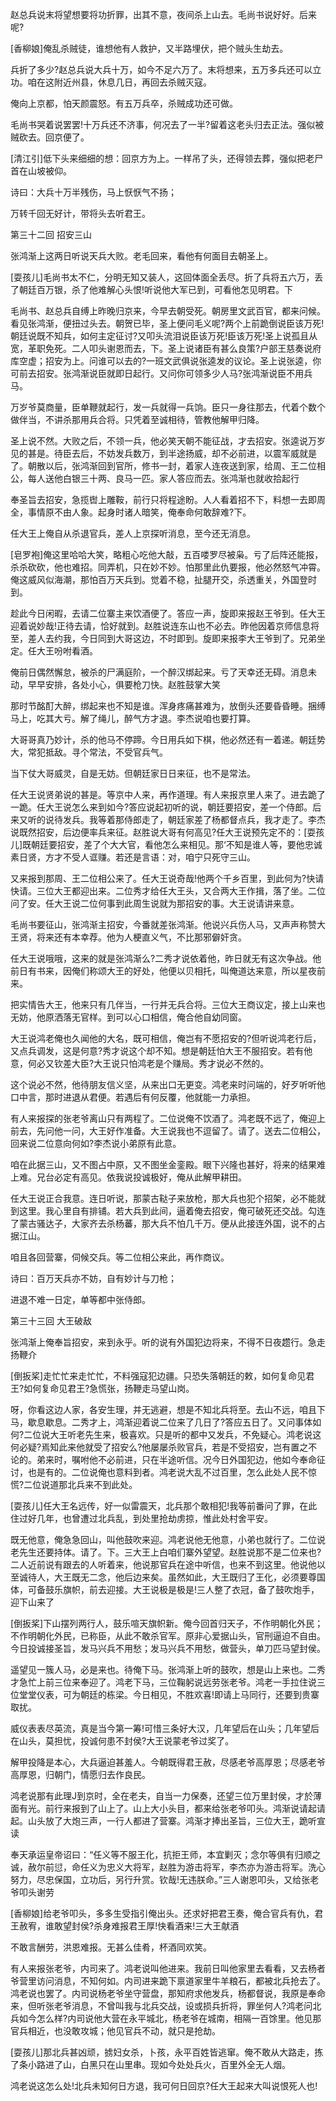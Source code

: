 <!-- { "loadSidebar": true } -->
赵总兵说末将望想要将功折罪，出其不意，夜间杀上山去。毛尚书说好好。后来呢?

[香柳娘]俺乱杀贼徒，谁想他有人救护，又半路埋伏，把个贼头生劫去。

兵折了多少?赵总兵说大兵十万，如今不足六万了。末将想来，五万多兵还可以立功。咱在这附近州县，休息几日，再回去杀贼灭寇。

俺向上京都，怕天颜震怒。有五万兵卒，杀贼成功还可做。

毛尚书哭着说罢罢!十万兵还不济事，何况去了一半?留着这老头归去正法。强似被贼砍去。回京便了。

[清江引]低下头来细细的想：回京方为上。一样吊了头，还得领去葬，强似把老尸首在山坡被仰。

诗曰：大兵十万半残伤，马上恹恹气不扬；

万转千回无好计，带将头去听君王。

第三十二回  招安三山

张鸿渐上这两日听说天兵大败。老毛回来，看他有何面目去朝圣上。

[耍孩儿]毛尚书太不仁，分明无知又装人，这回体面全丢尽。折了兵将五六万，丢了朝廷百万银，杀了他难解心头恨!听说他大军已到，可看他怎见明君。下

毛尚书、赵总兵自缚上昨晚归京来，今早去朝受死。朝房里文武百官，都来问候。看见张鸿渐，便扭过头去。朝贺已毕，圣上便问毛义呢?两个上前跪倒说臣该万死!朝廷说既不知兵，如何主定征讨?又叩头流泪说臣该万死!臣该万死!圣上说孤且从宽，革职免死。二人叩头谢恩而去，下。圣上说诸臣有甚么良策?户部王慈奏说府库空虚；招安为上。问谁可以去的?一班文武俱说张逵发的议论。圣上说张逵，你可前去招安。张鸿渐说臣就即日起行。又问你可领多少人马?张鸿渐说臣不用兵马。

万岁爷莫商量，臣单鞭就起行，发一兵就得一兵饷。臣只一身往那去，代着个数个做伴当，不讲杀那用兵合将。只凭着至诚相待，管教他解甲归降。

圣上说不然。大败之后，不领一兵，他必笑天朝不能征战，才去招安。张逵说万岁见的甚是。待臣去后，不妨发兵数万，到半途扬威，却不必前进，以震军威就是了。朝散以后，张鸿渐回到官所，修书一封，着家人连夜送到家，给周、王二位相公，每人送他白银三十两、良马一匹。家人答应而去。张鸿渐也就收拾起行

奉圣旨去招安，急揽辔上雕鞍，前行只将程途盼。人人看着招不下，料想一去即周全，事情原不由人象。起身时诸人暗笑，俺奉命何敢辞难?下。

任大王上俺自从杀退官兵，差人上京探听消息，至今还无消息。

[皂罗袍]俺这里哈哈大笑，略粗心吃他大敲，五百喽罗尽被枭。亏了后阵还能报，杀杀砍砍，他也难招。同弄机，只在妙不妙。怕那里此仇要报，他必然怒气冲霄。俺这威风似海潮，那怕百万天兵到。觉着不稳，扯腿开交，杀透重关，外国登时到。

趁此今日闲暇，去请二位寨主来饮酒便了。答应一声，旋即来报赵王爷到。任大王迎着说妙哉!正待去请，恰好就到。赵胜说连东山也不必去。昨他因着京师信息将至，差人去约我，今日同到大哥这边，不时即到。旋即来报李大王爷到了。兄弟坐定。任大王吩咐看酒。

俺前日偶然懈怠，被杀的尸满庭阶，一个醉汉绑起来。亏了天幸还无碍。消息未动，早早安排，各处小心，俱要枪刀快。赵胜鼓掌大笑

那时节酩酊大醉，绑起来也不知是谁。浑身疼痛甚难为，放倒头还要昏昏睡。捆缚马上，吃其大亏。解了绳儿，醉气方才退。李杰说咱也要打算。

大哥哥真乃妙计，杀的他马不停蹄。今日用兵如下棋，他必然还有一着递。朝廷势大，常犯抵敌。寻个常法，不受官兵气。

当下仗大哥威灵，自是无妨。但朝廷家日日来征，也不是常法。

任大王说贤弟说的甚是。等京中人来，再作道理。有人来报京里人来了。进去跪了一跪。任大王说怎么来到如今?答应说起初听的说，朝廷要招安，差一个侍郎。后来又听的说待发兵。我等着那侍郎走了，朝廷家差了杨都督点兵，我才走了。李杰说既然招安，后边便率兵来征。赵胜说大哥有何高见?任大王说预先定不的：[耍孩儿]既朝廷要招安，差了个大大官，看他怎么来相见。那‘不知是谁人等，要他忠诚素日贤，方才不受人诓赚。若还是言语：对，咱宁只死守三山。

又来报到那周、王二位相公来了。任大王说奇哉!他两个千乡百里，到此何为?快请快请。三位大王都迎出来。二位秀才给任大王头，又合两大王作揖，落了坐。二位问了安。任大王说二位何事到此周生说就为那招安的事。大王说请讲来意。

毛尚书要征山，张鸿渐主招安，今番就差张鸿渐。他说兴兵伤人马，又声声称赞大王贤，将来还有本幸荐。他为人梗直义气，不比那邪僻奸贪。

任大王说哦哦，这来的就是张鸿渐么?二秀才说依着他，昨日就无有这次争战。他前日有书来，因俺们称颂大王的好处，他便以贝相托，叫俺道达来意，所以星夜前来。

把实情告大王，他来只有几伴当，一行并无兵合将。三位大王商议定，接上山来也无妨，他原洒落无官样。到可以心口相信，俺合他自幼同窗。

大王说鸿老俺也久闻他的大名，既可相信，俺岂有不愿招安的?但听说鸿老行后，又点兵调发，这是何意?秀才说这个却不知。想是朝廷怕大王不服招安。若有他意，何必又钦差大臣?大王说只怕鸿老是个赚局。秀才说必不然的。

这个说必不然，他待朋友信义坚，从来出口无更变。鸿老来时问端的，好歹听听他口中言，那时进退从君便。若遇后有何反覆，他就能一力承担。

有人来报探的张老爷离山只有两程了。二位说俺不饮酒了。鸿老既不远了，俺迎上前去，先问他一问，大王好作准备。大王说我也不逗留了。请了。送去二位相公，回来说二位意向何如?李杰说小弟原有此意。

咱在此据三山，又不图占中原，又不图坐金銮殿。眼下兴隆也甚好，将来的结果难上难。兄台必定有高见。依我说投诚极好，俺从此解甲耕田。

任大王说正合我意。连日听说，那蒙古鞑子来放枪，那大兵也犯个招架，必不能就到这里。我心里自有排铺。若大兵到此间，逼着俺去招安，俺可破死还交战。勾连了蒙古骚达子，大家齐去杀杨蕃，那大兵不怕几千万。便从此接连外国，说不的占据江山。

咱且各回营寨，伺候交兵。等二位相公来此，再作商议。

诗曰：百万天兵亦不妨，自有妙计与刀枪；

进退不难一日定，单等都中张侍郎。

第三十三回  大王破敌

张鸿渐上俺奉旨招安，来到永乎。听的说有外国犯边将来，不得不日夜趱行。急走扬鞭介

[倒扳桨]走忙忙来走忙忙，不料强寇犯边疆。只恐失落朝廷的敕，如何复命见君王?如何复命见君王?急慌张，扬鞭走马望山岗。

呀，你看这边人家，各安生理，并无逃避，想是不知北兵将至。去山不远，咱且下马，歇息歇息。二秀才上，鸿渐迎着说二位来了几日了?答应五日了。又问事体如何?二位说大王听老先生来，极喜欢。只是听的都中又发兵，不免疑心。鸿老说这何必疑?焉知此来他就受了招安么?他屡屡杀败官兵，若是不受招安，岂有置之不论的。弟来时，嘱咐他不必前进，只在半途听信。况今日外国犯边，他如今奉命征讨，也是有的。二位说俺也意料到者。鸿老说大乱不过百里，怎么此处人民不惊慌?二位说道那北兵来不到此处。

[耍孩儿]任大王名远传，好一似雷震天，北兵那个敢相犯!我等前番问了罪，在此住过好几年，也曾遭过北兵乱，到处里抢劫虏掠，惟此处村舍平安。

既无他意，俺急急回山，叫他鼓吹来迎。鸿老说他无他意，小弟也就行了。二位说老先生还要持体。请了。下。三大王上白咱们寨外望望。赵胜说那不是二位来也?二人近前说有跟去的人听着来，他说那官兵在途中听信，也来不到这里。他说他以至诚待人，大王既无二念，他后边来矣。虽然如此，大王既归了王化，必须要尊国体，可备鼓乐旗帜，前去迎接。大王说极是极是!三人整了衣冠，备了鼓吹炮手，迎下山来了

[倒扳桨]下山摆列两行人，鼓乐喧天旗帜新。俺今回首归天子，不作明朝化外民；不作明朝化外民，已称臣，从此不敢杀官军。原非心爱据山头，官刑逼迫不自由。今日投诚接圣旨，发马兴兵不用愁；发马兴兵不用愁，做营头，单刀匹马望封侯。

遥望见一簇人马，必是来也。待俺下马。张鸿渐上听的鼓吹，想是山上来也。二秀才急忙上前三位来奉迎了。鸿老下马，三位鞠躬说远劳张老爷。鸿老一手拉住说三位堂堂仪表，可为朝廷的栋梁。今日相见，不胜欢喜!即请上马同行，还要到贵寨取扰。

威仪表表尽英流，真是当今第一筹!可惜三条好大汉，几年望后在山头；几年望后在山头，莫担忧，投诚何患不封侯?大王说蒙老爷过奖了。

解甲投降是本心，大兵逼迫甚羞人。今朝既得君王赦，尽感老爷高厚恩；尽感老爷高厚恩，归朝门，情愿归去作良民。

鸿老说那有此理J到京时，全在老夫，自当一力保奏，还望三位万里封侯，才於薄面有光。前行来报到了山上了。山上大小头目，都来给张老爷叩头。鸿渐说请起请起。山头放了大炮三声，一行人都进了营寨。鸿渐才捧出圣旨，三位大王，跪听宣读

奉天承运皇帝诏曰：“任义等不服王化，抗拒王师，本宜剿灭；念尔等俱有归顺之诚，赦尔前愆，命任义为忠义大将军，赵胜为游击将军，李杰亦为游击将军。洗心努力，尽忠保国，立功后，另行升赏。钦哉!无违朕命。”三人谢恩叩头，又给张老爷叩头谢劳

[香柳娘]给老爷叩头，多多生受指引俺出头。还求好把君王奏，俺合官兵有仇，君王赦宥，谁敢望封侯?杀身难报君王厚!快看酒来!三大王献酒

不敢言酬劳，洪恩难报。无甚么佳肴，杯酒同欢笑。

有人来报张老爷，内司来了。鸿老说叫他进来。我前日叫他家里去看看，又去杨者爷营里访问消息，不知何如。内司进来跪下禀道家里牛羊粮石，都被北兵抢去了。鸿老说也罢了。内司说杨老爷坐守营盘，那知府求他发兵，杨都督说，我原是奉命来，但听张老爷消息，不曾叫我与北兵交战，设或损兵折将，罪坐何人?鸿老问北兵如今怎么样?内司说他大营在永平城北，杨老爷在城南，相隔一百馀里。他见那官兵相近，也没敢攻城；他见官兵不动，就只是抢劫。

[耍孩儿]那北兵甚凶顽，掳妇女杀，卜孩，永平百姓皆逃窜。俺不敢从大路走，拣了条小路进了山，白黑只在山里串。现如今处处兵火，百里外全无人烟。

鸿老说这怎么处!北兵未知何日方退，我可何日回京?任大王起来大叫说恨死人也!

